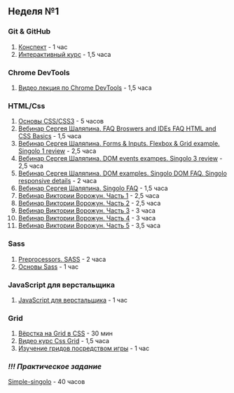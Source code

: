 ## Неделя №1
 ### Git & GitHub
 1. [Конспект](https://www.evernote.com/shard/s368/client/snv?noteGuid=b1359883-2b9e-419a-b9de-dd959fc05f05&noteKey=97c0f19486d851b3&sn=https%3A%2F%2Fwww.evernote.com%2Fshard%2Fs368%2Fsh%2Fb1359883-2b9e-419a-b9de-dd959fc05f05%2F97c0f19486d851b3&title=Git) - 1 час
 2. [Интерактивный курс](https://learngitbranching.js.org/?locale=ru_RU) - 1,5 часа
 
 ### Chrome DevTools
 1. [Видео лекция по Chrome DevTools](https://www.youtube.com/watch?v=gvB0qoio-Ic&list=PLe--kalBDwji8WXKVjhON39X4v_Uj6T_R&index=7) - 1,5 часа
 
 
  ### HTML/Css
 1. [Основы CSS/CSS3](https://www.youtube.com/playlist?list=PL026CCEB5125879C2) - 5 часов
 2. [Вебинар Сергея Шаляпина. FAQ Broswers and IDEs FAQ HTML and CSS Basics](https://www.youtube.com/watch?v=UQavTWiTpnA) - 1,5 часа
 3. [Вебинар Сергея Шаляпина. Forms & Inputs. Flexbox & Grid example. Singolo 1 review](https://www.youtube.com/watch?v=PhRVJC0kBGE&feature=youtu.be) - 2,5 часа
 4. [Вебинар Сергея Шаляпина. DOM events exampes. Singolo 3 review](https://www.youtube.com/watch?v=_5f0kznOM_A&feature=youtu.be) - 2,5 часа
 5. [Вебинар Сергея Шаляпина. DOM examples. Singolo DOM FAQ. Singolo responsive details](https://www.youtube.com/watch?v=0M9Rz-wXYas) - 2 часа
 6. [Вебинар Сергея Шаляпина. Singolo FAQ](https://www.youtube.com/watch?v=fFDw7AH2OXo&feature=youtu.be) - 1,5 часа
 7. [Вебинар Виктории Ворожун. Часть 1](https://www.youtube.com/watch?v=ZAde-IJAHzo&feature=youtu.be) - 2,5 часа
 8. [Вебинар Виктории Ворожун. Часть 2](https://www.youtube.com/watch?v=BJENQIX2e2o&feature=youtu.be) - 2,5 часа
 9. [Вебинар Виктории Ворожун. Часть 3](https://www.youtube.com/watch?v=fooyYgIuZe8&feature=youtu.be) - 3 часа
 10. [Вебинар Виктории Ворожун. Часть 4](https://www.youtube.com/watch?v=Qk2UGlFNKPE) - 3 часа
 11. [Вебинар Виктории Ворожун. Часть 5](https://www.youtube.com/watch?v=ouZnGUefneQ&feature=youtu.be) - 3,5 часа


### Sass
1. [Preprocessors. SASS](https://www.youtube.com/watch?v=JO8DvVZbxDw&feature=youtu.be) - 2 часа
2. [Основы Sass](https://sass-scss.ru/guide/) - 1 час


### JavaScript для верстальщика
1. [JavaScript для верстальщика](https://github.com/rolling-scopes-school/tasks/blob/master/tasks/stage-0/js-for-frontend.md) - 1 час


### Grid
1. [Вёрстка на Grid в CSS](https://medium.com/@stasonmars/%D0%B2%D0%B5%CC%88%D1%80%D1%81%D1%82%D0%BA%D0%B0-%D0%BD%D0%B0-grid-%D0%B2-css-%D0%BF%D0%BE%D0%BB%D0%BD%D0%BE%D0%B5-%D1%80%D1%83%D0%BA%D0%BE%D0%B2%D0%BE%D0%B4%D1%81%D1%82%D0%B2%D0%BE-%D0%B8-%D1%81%D0%BF%D1%80%D0%B0%D0%B2%D0%BE%D1%87%D0%BD%D0%B8%D0%BA-220508316f8b) - 30 мин
2. [Видео курс Css Grid](https://www.youtube.com/watch?v=LHW_M9mf4Is&list=PLNkWIWHIRwMHlq6yOP65F_rNH5wID1U21) - 1,5 часа
3. [Изучение гридов посредством игры](https://cssgridgarden.com/#ru) - 1 час


### *!!! Практическое задание*
[Simple-singolo](https://github.com/rolling-scopes-school/tasks/blob/master/tasks/stage-0/simple-singolo.md) - 40 часов



